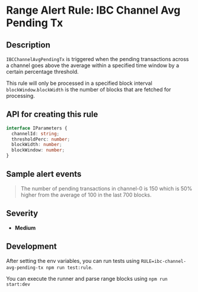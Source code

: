 # Range Alert Rule: IBC Channel Avg Pending Tx

## Description

`IBCChannelAvgPendingTx` is triggered when the pending transactions across a channel goes above the average within a specified time window by a certain percentage threshold.

This rule will only be processed in a specified block interval `blockWindow`.`blockWidth` is the number of blocks that are fetched for processing.

## API for creating this rule

```typescript
interface IParameters {
  channelId: string;
  thresholdPerc: number;
  blockWidth: number;
  blockWindow: number;
}
```

## Sample alert events

> The number of pending transactions in channel-0 is 150 which is 50% higher from the average of 100 in the last 700 blocks.

## Severity

- **Medium**

## Development

After setting the env variables, you can run tests using `RULE=ibc-channel-avg-pending-tx npm run test:rule`.

You can execute the runner and parse range blocks using `npm run start:dev`
